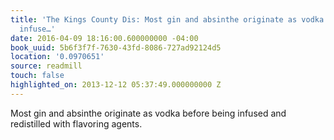 ```yaml
---
title: 'The Kings County Dis: Most gin and absinthe originate as vodka before being
  infuse…'
date: 2016-04-09 18:16:00.600000000 -04:00
book_uuid: 5b6f3f7f-7630-43fd-8086-727ad92124d5
location: '0.0970651'
source: readmill
touch: false
highlighted_on: 2013-12-12 05:37:49.000000000 Z
---
```


Most gin and absinthe originate as vodka before being infused and redistilled with flavoring agents.